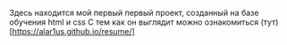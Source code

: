 Здесь находится мой первый первый проект, созданный на базе обучения html и css
С тем как он выглядит можно ознакомиться (тут)[https://alar1us.github.io/resume/]
